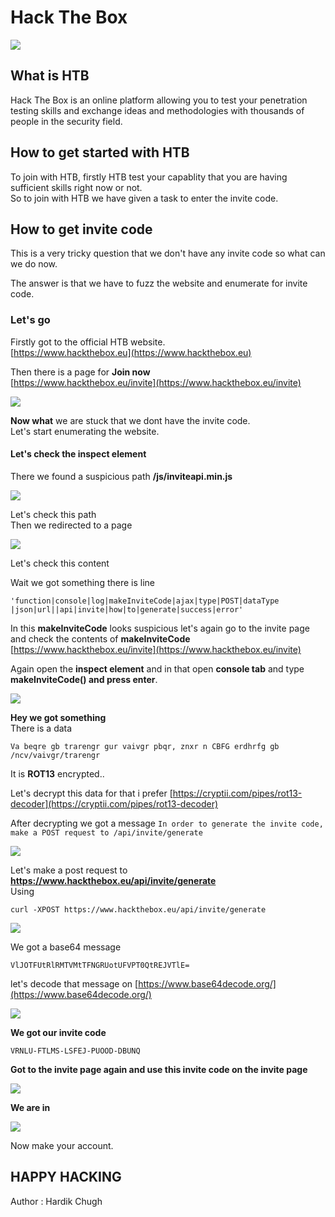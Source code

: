 # Hack The Box

![](/photos/Invite-code-HTB/htb_page.png)

## What is HTB

Hack The Box is an online platform allowing you to test your penetration testing skills and exchange ideas and methodologies with thousands of people in the security field.       

## How to get started with HTB

To join with HTB, firstly HTB test your capablity that you are having sufficient skills right now or not.    
So to join with HTB we have given a task to enter the invite code.   

## How to get invite code

This is a very tricky question that we don't have any invite code so what can we do now.    
  
The answer is that we have to fuzz the website and enumerate for invite code.

### Let's go

Firstly got to the official HTB website.  
[https://www.hackthebox.eu](https://www.hackthebox.eu)
  
Then there is a page for **Join now**  
[https://www.hackthebox.eu/invite](https://www.hackthebox.eu/invite)

![](/photos/Invite-code-HTB/invite_page.png)

**Now what** we are stuck that we dont have the invite code.  
Let's start enumerating the website. 
  
#### Let's check the inspect element
  
There we found a suspicious path **/js/inviteapi.min.js**

![](/photos/Invite-code-HTB/inspect.png)

Let's check this path  
Then we redirected to a page  

![](/photos/Invite-code-HTB/make.png)

Let's check this content  
  
Wait we got something there is line  
```
'function|console|log|makeInviteCode|ajax|type|POST|dataType
|json|url||api|invite|how|to|generate|success|error'
```
  
In this **makeInviteCode** looks suspicious let's again go to the invite page and check the contents of **makeInviteCode**  
[https://www.hackthebox.eu/invite](https://www.hackthebox.eu/invite)  
  
Again open the **inspect element** and in that open **console tab** and type **makeInviteCode() and press enter**.  

![](/photos/Invite-code-HTB/makeinvitecode.png)

**Hey we got something**  
There is a data 
```
Va beqre gb trarengr gur vaivgr pbqr, znxr n CBFG erdhrfg gb /ncv/vaivgr/trarengr
```   
It is **ROT13** encrypted..
  
Let's decrypt this data for that i prefer [https://cryptii.com/pipes/rot13-decoder](https://cryptii.com/pipes/rot13-decoder)  
  
After decrypting we got a message `In order to generate the invite code, make a POST request to /api/invite/generate`  

![](/photos/Invite-code-HTB/rot.png)

Let's make a post request to **https://www.hackthebox.eu/api/invite/generate**  
Using  
  
```
curl -XPOST https://www.hackthebox.eu/api/invite/generate
```  

![](/photos/Invite-code-HTB/curl.png)

We got a base64 message 
```
VlJOTFUtRlRMTVMtTFNGRUotUFVPT0QtREJVTlE=
```  
let's decode that message on [https://www.base64decode.org/](https://www.base64decode.org/)  

![](/photos/Invite-code-HTB/base.png)

**We got our invite code**  
```
VRNLU-FTLMS-LSFEJ-PUOOD-DBUNQ
```

**Got to the invite page again and use this invite code on the invite page**  

![](/photos/Invite-code-HTB/in.png)

**We are in**  

![](/photos/Invite-code-HTB/congo.png)

Now make your account.  
  
## HAPPY HACKING
  
Author : Hardik Chugh


